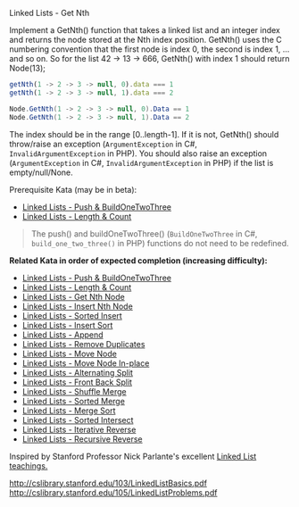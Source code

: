 Linked Lists - Get Nth

Implement a GetNth() function that takes a linked list and an integer index and returns the node stored at the Nth index position. GetNth() uses the C numbering convention that the first node is index 0, the second is index 1, ... and so on. So for the list 42 -> 13 -> 666, GetNth() with index 1 should return Node(13);

```javascript
getNth(1 -> 2 -> 3 -> null, 0).data === 1
getNth(1 -> 2 -> 3 -> null, 1).data === 2
```
```csharp
Node.GetNth(1 -> 2 -> 3 -> null, 0).Data == 1
Node.GetNth(1 -> 2 -> 3 -> null, 1).Data == 2
```

The index should be in the range [0..length-1]. If it is not, GetNth() should throw/raise an exception (`ArgumentException` in C#, `InvalidArgumentException` in PHP). You should also raise an exception (`ArgumentException` in C#, `InvalidArgumentException` in PHP) if the list is empty/null/None.


Prerequisite Kata (may be in beta):

- <a href="http://www.codewars.com/kata/linked-lists-push-and-buildonetwothree">Linked Lists - Push & BuildOneTwoThree</a>
- <a href="http://www.codewars.com/kata/linked-lists-length-and-count">Linked Lists - Length & Count</a>

> The push() and buildOneTwoThree() (`BuildOneTwoThree` in C#, `build_one_two_three()` in PHP) functions do not need to be redefined.

**Related Kata in order of expected completion (increasing difficulty):**

- <a href="http://www.codewars.com/kata/linked-lists-push-and-buildonetwothree">Linked Lists - Push & BuildOneTwoThree</a>
- <a href="http://www.codewars.com/kata/linked-lists-length-and-count">Linked Lists - Length & Count</a>
- <a href="http://www.codewars.com/kata/linked-lists-get-nth-node">Linked Lists - Get Nth Node</a>
- <a href="http://www.codewars.com/kata/linked-lists-insert-nth-node">Linked Lists - Insert Nth Node</a>
- <a href="http://www.codewars.com/kata/linked-lists-sorted-insert">Linked Lists - Sorted Insert</a><br>
- <a href="http://www.codewars.com/kata/linked-lists-insert-sort">Linked Lists - Insert Sort</a>
- <a href="http://www.codewars.com/kata/linked-lists-append">Linked Lists - Append</a>
- <a href="http://www.codewars.com/kata/linked-lists-remove-duplicates">Linked Lists - Remove Duplicates</a>
- <a href="http://www.codewars.com/kata/linked-lists-move-node">Linked Lists - Move Node</a>
- <a href="http://www.codewars.com/kata/linked-lists-move-node-in-place">Linked Lists - Move Node In-place</a>
- <a href="http://www.codewars.com/kata/linked-lists-alternating-split">Linked Lists - Alternating Split</a>
- <a href="http://www.codewars.com/kata/linked-lists-front-back-split">Linked Lists - Front Back Split</a>
- <a href="http://www.codewars.com/kata/linked-lists-shuffle-merge">Linked Lists - Shuffle Merge</a>
- <a href="http://www.codewars.com/kata/linked-lists-sorted-merge">Linked Lists - Sorted Merge</a>
- <a href="http://www.codewars.com/kata/linked-lists-merge-sort">Linked Lists - Merge Sort</a>
- <a href="http://www.codewars.com/kata/linked-lists-sorted-intersect">Linked Lists - Sorted Intersect</a>
- <a href="http://www.codewars.com/kata/linked-lists-iterative-reverse">Linked Lists - Iterative Reverse</a>
- <a href="http://www.codewars.com/kata/linked-lists-recursive-reverse">Linked Lists - Recursive Reverse</a>


Inspired by Stanford Professor Nick Parlante's excellent [Linked List teachings.](http://cslibrary.stanford.edu/103/LinkedListBasics.pdf)

http://cslibrary.stanford.edu/103/LinkedListBasics.pdf<br>
http://cslibrary.stanford.edu/105/LinkedListProblems.pdf
